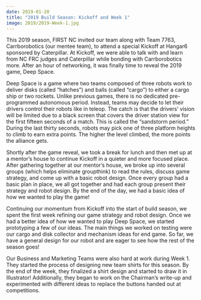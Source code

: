 ```yaml
---
date: 2019-01-20
title: "2019 Build Season: Kickoff and Week 1"
image: 2019/2019-Week-1.jpg
---
```


This 2019 season, FIRST NC invited our team along with Team 7763, Carrborobotics (our mentee team), to attend a special Kickoff at Hangar6 sponsored by Caterpillar. At Kickoff, we were able to talk with and learn from NC FRC judges and Caterpillar while bonding with Carrborobotics more. After an hour of networking, it was finally time to reveal the 2019 game, Deep Space.

Deep Space is a game where two teams composed of three robots work to deliver disks (called “hatches”) and balls (called “cargo”) to either a cargo ship or two rockets. Unlike previous games, there is no dedicated pre-programmed autonomous period. Instead, teams may decide to let their drivers control their robots like in teleop. The catch is that the drivers’ vision will be limited due to a black screen that covers the driver station view for the first fifteen seconds of a match. This is called the “sandstorm period.” During the last thirty seconds, robots may pick one of three platform heights to climb to earn extra points. The higher the level climbed, the more points the alliance gets.

Shortly after the game reveal, we took a break for lunch and then met up at a mentor’s house to continue Kickoff in a quieter and more focused place. After gathering together at our mentor’s house, we broke up into several groups (which helps eliminate groupthink) to read the rules, discuss game strategy, and come up with a basic robot design. Once every group had a basic plan in place, we all got together and had each group present their strategy and robot design. By the end of the day, we had a basic idea of how we wanted to play the game!

Continuing our momentum from Kickoff into the start of build season, we spent the first week refining our game strategy and robot design. Once we had a better idea of how we wanted to play Deep Space, we started prototyping a few of our ideas. The main things we worked on testing were our cargo and disk collector and mechanism ideas for end game. So far, we have a general design for our robot and are eager to see how the rest of the season goes!

Our Business and Marketing Teams were also hard at work during Week 1. They started the process of designing new team shirts for this season. By the end of the week, they finalized a shirt design and started to draw it in Illustrator! Additionally, they began to work on the Chairman’s write-up and experimented with different ideas to replace the buttons handed out at competitions.

